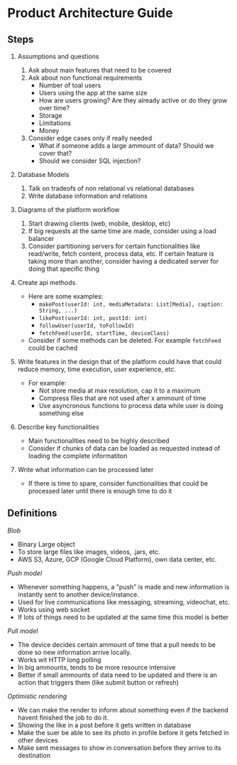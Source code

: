 # Product Architecture Guide

## Steps
1. Assumptions and questions
    1. Ask about main features that need to be covered
    2. Ask about non functional requirements 
        - Number of toal users
        - Users using the app at the same size 
        - How are users growing? Are they already active or do they grow over time?
        - Storage
        - Limitations
        - Money
    3. Consider edge cases only if really needed
        - What if someone adds a large ammount of data? Should we cover that?
        - Should we consider SQL injection?

2. Database Models
    1. Talk on tradeofs of non relational vs relational databases
    2. Write database information and relations

3. Diagrams of the platform workflow
    1. Start drawing clients (web, mobile, desktop, etc)
    2. If big requests at the same time are made, consider using a load balancer
    3. Consider partitioning servers for certain functionalities like read/write, fetch content, process data, etc. If certain feature is taking more than another, consider having a dedicated server for doing that specific thing
    
4. Create api methods.
    - Here are some examples:
        - `makePost(userId: int, mediaMetadata: List[Media], caption: String, ...)`
        - `likePost(userId: int, postId: int)`
        - `followUser(userId, toFollowId)`
        - `fetchFeed(userId, startTime, deviceClass)`
    - Consider if some methods can be deleted. For example `fetchFeed` could be cached

5. Write features in the design that of the platform could have that could reduce memory, time execution, user experience, etc.
    - For example:
        - Not store media at max resolution, cap it to a maximum
        - Compress files that are not used after x ammount of time
        - Use asyncronous functions to process data while user is doing something else

6. Describe key functionalities 
    - Main functionalities need to be highly described
    - Consider if chunks of data can be loaded as requested instead of loading the complete informatiton

7. Write what information can be processed later
    - If there is time to spare, consider functionalities that could be processed later until there is enough time to do it

## Definitions

*Blob*
- Binary Large object 
- To store large files like images, videos, .jars, etc.
- AWS S3, Azure, GCP (Google Cloud Platform), own data center, etc.

*Push model*
- Whenever something happens, a "push" is made and new information is instantly sent to another device/instance.
- Used for live communications like messaging, streaming, videochat, etc.
- Works using web socket
- If lots of things need to be updated at the same time this model is better

*Pull model*
- The device decides certain ammount of time that a pull needs to be done so new information arrive locally.
- Works wit HTTP long polling
- In big ammounts, tends to be more resource intensive
- Better if small ammounts of data need to be updated and there is an action that triggers them (like submit button or refresh)

*Optimistic rendering*
- We can make the render to inform about something even if the backend havent finished the job to do it. 
- Showing the like in a post before it gets written in database
- Make the suer be able to see its photo in profile before it gets fetched in other devices
- Make sent messages to show in conversation before they arrive to its destination  
